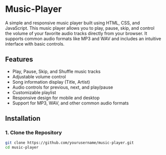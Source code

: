 # Music-Player

A simple and responsive music player built using HTML, CSS, and JavaScript. This music player allows you to play, pause, skip, and control the volume of your favorite audio tracks directly from your browser. It supports common audio formats like MP3 and WAV and includes an intuitive interface with basic controls.

## Features

- Play, Pause, Skip, and Shuffle music tracks
- Adjustable volume control
- Song information display (Title, Artist)
- Audio controls for previous, next, and play/pause
- Customizable playlist
- Responsive design for mobile and desktop
- Support for MP3, WAV, and other common audio formats

## Installation

### 1. Clone the Repository

```bash
git clone https://github.com/yourusername/music-player.git
cd music-player
